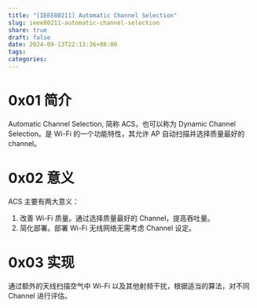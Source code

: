 ```yaml
---
title: "[IEEE80211] Automatic Channel Selection"
slug: ieee80211-automatic-channel-selection
share: true
draft: false
date: 2024-09-13T22:13:36+08:00
tags: 
categories:
---
```



# 0x01 简介

Automatic Channel Selection, 简称 ACS，也可以称为 Dynamic Channel Selection。是 Wi-Fi 的一个功能特性，其允许 AP 自动扫描并选择质量最好的 channel。

# 0x02 意义

ACS 主要有两大意义：
1. 改善 Wi-Fi 质量。通过选择质量最好的 Channel，提高吞吐量。
2. 简化部署。部署 Wi-Fi 无线网络无需考虑 Channel 设定。

# 0x03 实现

通过额外的天线扫描空气中 Wi-Fi 以及其他射频干扰，根据适当的算法，对不同 Channel 进行评估。




